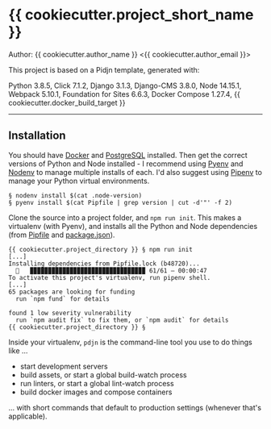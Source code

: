 # {{ cookiecutter.project_short_name }}

Author: {{ cookiecutter.author_name }} <{{ cookiecutter.author_email }}>

This project is based on a Pidjn template, generated with:

Python 3.8.5,
Click 7.1.2,
Django 3.1.3,
Django-CMS 3.8.0,
Node 14.15.1,
Webpack 5.10.1,
Foundation for Sites 6.6.3,
Docker Compose 1.27.4,
{{ cookiecutter.docker_build_target }}

---

## Installation

You should have [Docker](https://www.docker.com) and 
[PostgreSQL](https://www.postgresql.org) installed.
Then get the correct versions of Python and Node installed -
I recommend using [Pyenv](https://github.com/pyenv/pyenv) and
[Nodenv](https://github.com/nodenv/nodenv) to manage multiple installs
of each. I'd also suggest
using [Pipenv](https://docs.pipenv.org) to manage your Python virtual
environments.

```
§ nodenv install $(cat .node-version)
§ pyenv install $(cat Pipfile | grep version | cut -d'"' -f 2)
```

Clone the source into a project folder, and `npm run init`. This makes a
virtualenv (with Pyenv), and installs all the Python and Node dependencies
(from [Pipfile](Pipfile) and [package.json](package.json)).

```
{{ cookiecutter.project_directory }} § npm run init
[...]
Installing dependencies from Pipfile.lock (b48720)...
  🐍   ▉▉▉▉▉▉▉▉▉▉▉▉▉▉▉▉▉▉▉▉▉▉▉▉▉▉▉▉▉▉▉▉ 61/61 — 00:00:47
To activate this project's virtualenv, run pipenv shell.
[...]
65 packages are looking for funding
  run `npm fund` for details

found 1 low severity vulnerability
  run `npm audit fix` to fix them, or `npm audit` for details
{{ cookiecutter.project_directory }} §
```

Inside your virtualenv, `pdjn` is the command-line tool you use
to do things like ...

- start development servers
- build assets, or start a global build-watch process
- run linters, or start a global lint-watch process
- build docker images and compose containers

... with short commands that default to production settings
(whenever that's applicable).

